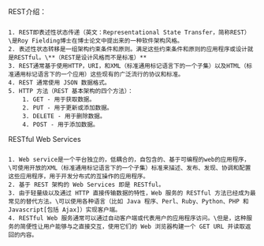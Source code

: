 REST介绍：
###
    1. REST即表述性状态传递（英文：Representational State Transfer，简称REST）\是Roy Fielding博士在博士论文中提出来的一种软件架构风格。
    2. 表述性状态转移是一组架构约束条件和原则。满足这些约束条件和原则的应用程序或设计就是RESTful。\**（REST是设计风格而不是标准）**
    3. REST通常基于使用HTTP，URI，和XML（标准通用标记语言下的一个子集）以及HTML（标准通用标记语言下的一个应用）这些现有的广泛流行的协议和标准。
    4. REST 通常使用 JSON 数据格式。
    5. HTTP 方法（REST 基本架构的四个方法）：
        1. GET - 用于获取数据。
        2. PUT - 用于更新或添加数据。
        3. DELETE - 用于删除数据。
        4. POST - 用于添加数据。

RESTful Web Services
###
    1. Web service是一个平台独立的，低耦合的，自包含的、基于可编程的web的应用程序，\可使用开放的XML（标准通用标记语言下的一个子集）标准来描述、发布、发现、协调和配置这些应用程序，用于开发分布式的互操作的应用程序。
    2. 基于 REST 架构的 Web Services 即是 RESTful。
    3. 由于轻量级以及通过 HTTP 直接传输数据的特性，Web 服务的 RESTful 方法已经成为最常见的替代方法。\可以使用各种语言（比如 Java 程序、Perl、Ruby、Python、PHP 和 Javascript[包括 Ajax]）实现客户端。
    4. RESTful Web 服务通常可以通过自动客户端或代表用户的应用程序访问。\但是，这种服务的简便性让用户能够与之直接交互，使用它们的 Web 浏览器构建一个 GET URL 并读取返回的内容。
